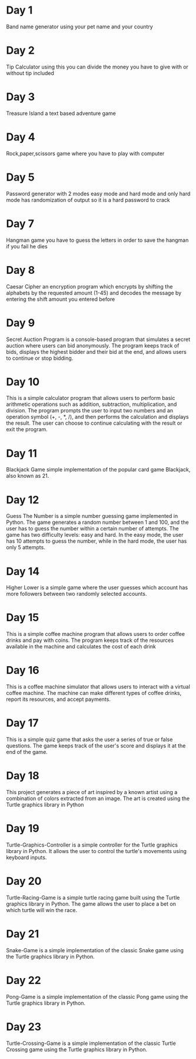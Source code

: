 # Day 1
Band name generator using your pet name and your country

# Day 2 
Tip Calculator using this you can divide the money you have to give with or without tip included 

# Day 3
Treasure Island a text based adventure game 

# Day 4
Rock,paper,scissors game where you have to play with computer

# Day 5
Password generator with 2 modes easy mode and hard mode and only hard mode has randomization of output so it is a hard password to crack

# Day 7
Hangman game you have to guess the letters in order to save the hangman if you fail he dies

# Day 8
Caesar Cipher an encryption program which encrypts by shifting the alphabets by the requested amount (1-45) and decodes the message by entering the shift amount you entered before 

# Day 9
Secret Auction Program is a console-based program that simulates a secret auction where users can bid anonymously. The program keeps track of bids, displays the highest bidder and their bid at the end, and allows users to continue or stop bidding.

# Day 10
This is a simple calculator program that allows users to perform basic arithmetic operations such as addition, subtraction, multiplication, and division. The program prompts the user to input two numbers and an operation symbol (+, -, *, /), and then performs the calculation and displays the result. The user can choose to continue calculating with the result or exit the program.

# Day 11
Blackjack Game simple implementation of the popular card game Blackjack, also known as 21.

# Day 12
Guess The Number is a simple number guessing game implemented in Python. The game generates a random number between 1 and 100, and the user has to guess the number within a certain number of attempts. The game has two difficulty levels: easy and hard. In the easy mode, the user has 10 attempts to guess the number, while in the hard mode, the user has only 5 attempts.

# Day 14
Higher Lower is a simple game where the user guesses which account has more followers between two randomly selected accounts.

# Day 15
This is a simple coffee machine program that allows users to order coffee drinks and pay with coins. The program keeps track of the resources available in the machine and calculates the cost of each drink

# Day 16
This is a coffee machine simulator that allows users to interact with a virtual coffee machine. The machine can make different types of coffee drinks, report its resources, and accept payments.

# Day 17
This is a simple quiz game that asks the user a series of true or false questions. The game keeps track of the user's score and displays it at the end of the game.

# Day 18
This project generates a piece of art inspired by a known artist using a combination of colors extracted from an image. The art is created using the Turtle graphics library in Python

# Day 19
Turtle-Graphics-Controller is a simple controller for the Turtle graphics library in Python. It allows the user to control the turtle's movements using keyboard inputs.

# Day 20
Turtle-Racing-Game is a simple turtle racing game built using the Turtle graphics library in Python. The game allows the user to place a bet on which turtle will win the race.

# Day 21
Snake-Game is a simple implementation of the classic Snake game using the Turtle graphics library in Python.

# Day 22
Pong-Game is a simple implementation of the classic Pong game using the Turtle graphics library in Python.

# Day 23
Turtle-Crossing-Game is a simple implementation of the classic Turtle Crossing game using the Turtle graphics library in Python.



